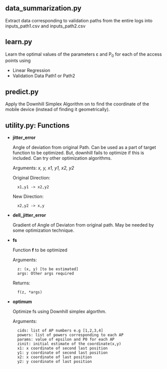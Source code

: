 ## data_summarization.py

Extract data corresponding to validation paths from the entire logs into inputs_path1.csv and inputs_path2.csv

## learn.py

Learn the optimal values of the parameters ε and P<sub>0</sub> for each of the access points using

- Linear Regression
- Validation Data Path1 or Path2

## predict.py

Apply the Downhill Simplex Algorithm on to find the coordinate of the mobile device (instead of finding it geometrically).

## utility.py: Functions

- **jitter_error**

	Angle of deviation from original Path.
	Can be used as a part of target function to be optimized.
	But, downhill fails to optimize if this is included. Can try other optimization algorithms.

	Arguments: *x, y, x1, y1, x2, y2*

	Original Direction:

	    x1,y1 -> x2,y2

	New Direction:

	    x2,y2 -> x,y

- **dell_jitter_error**

    Gradient of Angle of Deviaton from original path.
    May be needed by some optimization technique.

- **fs**

	Function **f** to be optimized

	Arguments:

		z: (x, y) [to be estimated]
		args: Other args required

	Returns:

		f(z, *args)

- **optimum**

    Optimize fs using Downhill simplex algorthm.

    Arguments:

    	cids: list of AP numbers e.g [1,2,3,4]
    	powers: list of powers corresponding to each AP
    	params: value of epsilon and P0 for each AP
    	zinit: initial estimate of the coordinate(x,y)
    	x1: x coordinate of second last position
    	y1: y coordinate of second last position
    	x2: x coordinate of last position
    	y2: y coordinate of last position
